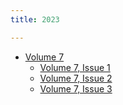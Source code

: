 ```yaml
---
title: 2023

---
```


 * [Volume 7](7/)
   * [Volume 7, Issue 1](7/issue1)
   * [Volume 7, Issue 2](7/issue2)
   * [Volume 7, Issue 3](7/issue3)

